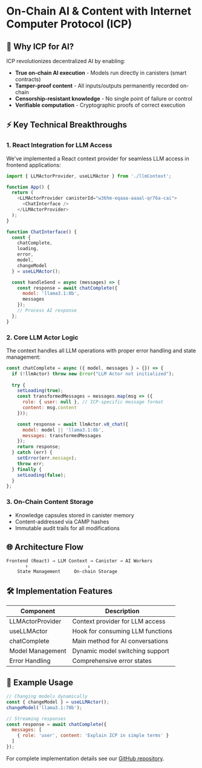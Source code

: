 
# On-Chain AI & Content with Internet Computer Protocol (ICP)

## 🧠 Why ICP for AI?
ICP revolutionizes decentralized AI by enabling:
- **True on-chain AI execution** - Models run directly in canisters (smart contracts)
- **Tamper-proof content** - All inputs/outputs permanently recorded on-chain
- **Censorship-resistant knowledge** - No single point of failure or control
- **Verifiable computation** - Cryptographic proofs of correct execution

## ⚡ Key Technical Breakthroughs

### 1. React Integration for LLM Access
We've implemented a React context provider for seamless LLM access in frontend applications:

```javascript
import { LLMActorProvider, useLLMActor } from './llmContext';

function App() {
  return (
    <LLMActorProvider canisterId="w36hm-eqaaa-aaaal-qr76a-cai">
      <ChatInterface />
    </LLMActorProvider>
  );
}

function ChatInterface() {
  const { 
    chatComplete, 
    loading, 
    error,
    model,
    changeModel 
  } = useLLMActor();

  const handleSend = async (messages) => {
    const response = await chatComplete({
      model: 'llama3.1:8b',
      messages
    });
    // Process AI response
  };
}
```

### 2. Core LLM Actor Logic
The context handles all LLM operations with proper error handling and state management:

```javascript
const chatComplete = async ({ model, messages } = {}) => {
  if (!llmActor) throw new Error("LLM Actor not initialized");
  
  try {
    setLoading(true);
    const transformedMessages = messages.map(msg => ({
      role: { user: null }, // ICP-specific message format
      content: msg.content
    }));

    const response = await llmActor.v0_chat({
      model: model || 'llama3.1:8b',
      messages: transformedMessages
    });
    return response;
  } catch (err) {
    setError(err.message);
    throw err;
  } finally {
    setLoading(false);
  }
};
```

### 3. On-Chain Content Storage
- Knowledge capsules stored in canister memory
- Content-addressed via CAMP hashes
- Immutable audit trails for all modifications

## 🌐 Architecture Flow

```
Frontend (React) → LLM Context → Canister → AI Workers
       ↑                      ↓ 
    State Management     On-chain Storage
```

## 🛠️ Implementation Features

| Component          | Description |
|--------------------|-------------|
| LLMActorProvider   | Context provider for LLM access |
| useLLMActor        | Hook for consuming LLM functions |
| chatComplete       | Main method for AI conversations |
| Model Management   | Dynamic model switching support |
| Error Handling     | Comprehensive error states |

## 🔮 Example Usage

```javascript
// Changing models dynamically
const { changeModel } = useLLMActor();
changeModel('llama3.1:70b'); 

// Streaming responses
const response = await chatComplete({
  messages: [
    { role: 'user', content: 'Explain ICP in simple terms' }
  ]
});
```

For complete implementation details see our [GitHub repository](https://github.com/your-repo).
